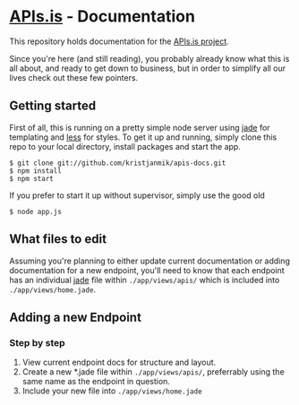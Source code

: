 # [APIs.is](http://docs.apis.is) - Documentation

This repository holds documentation for the [APIs.is project](https://github.com/kristjanmik/apis).

Since you're here (and still reading), you probably already know what this is all about, and ready to get down to business, but in order to simplify all our lives check out these few pointers.

## Getting started

First of all, this is running on a pretty simple node server using [jade](http://jade-lang.com/) for templating and [less](http://lesscss.org/) for styles. To get it up and running, simply clone this repo to your local directory, install packages and start the app.

```
$ git clone git://github.com/kristjanmik/apis-docs.git
$ npm install
$ npm start
```

If you prefer to start it up without supervisor, simply use the good old

```
$ node app.js
```

## What files to edit

Assuming you're planning to either update current documentation or adding documentation for a new endpoint, you'll need to know that each endpoint has an individual [jade](http://jade-lang.com/) file within `./app/views/apis/` which is included into `./app/views/home.jade`.

## Adding a new Endpoint

### Step by step

1. View current endpoint docs for structure and layout.
2. Create a new *.jade file within `./app/views/apis/`, preferrably using the same name as the endpoint in question.
3. Include your new file into `./app/views/home.jade`

